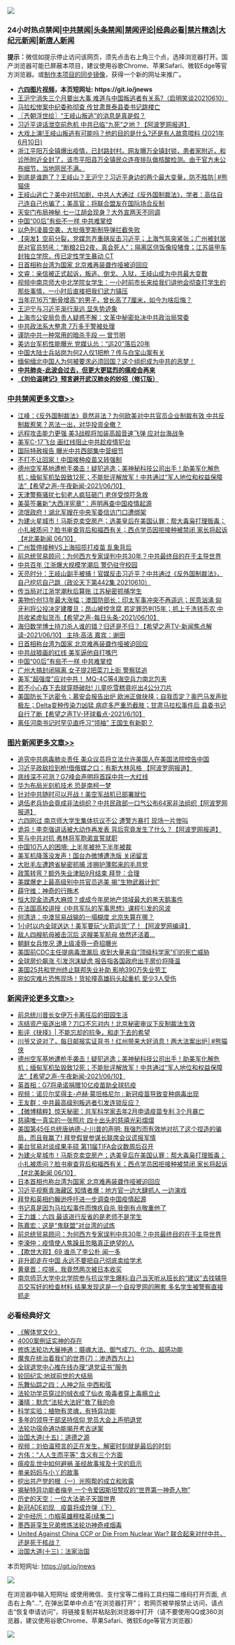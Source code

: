 ![](https://raw.githubusercontent.com/fqnews/bnews/master/64photo/fqnews-qr.jpg)

<div id="tt">
<h3>24小时热点禁闻|<a href="#%E4%B8%AD%E5%85%B1%E7%A6%81%E9%97%BB%E6%9B%B4%E5%A4%9A%E6%96%87%E7%AB%A0">中共禁闻</a>|<a href="#%E5%9B%BE%E7%89%87%E6%96%B0%E9%97%BB%E6%9B%B4%E5%A4%9A%E6%96%87%E7%AB%A0">头条禁闻</a>|<a href="#%E6%96%B0%E9%97%BB%E8%AF%84%E8%AE%BA%E6%9B%B4%E5%A4%9A%E6%96%87%E7%AB%A0">禁闻评论|<a href="#%E5%BF%85%E7%9C%8B%E7%BB%8F%E5%85%B8%E5%A5%BD%E6%96%87">经典必看|<a href="/video.md#%E7%A6%81%E7%89%87%E7%B2%BE%E9%80%89">禁片精选</a>|<a href="https://github.com/fqnews/djy/blob/master/gb/nf1351518.md#1">大纪元新闻</a>|<a href="https://github.com/fqnews/ntdtv/blob/master/gb/prog204.md#1">新唐人新闻</a></h3>
<div><b>提示：</b>微信如提示停止访问该网页，须先点击右上角三个点，选择浏览器打开。国产浏览器可能已屏蔽本项目，建议使用谷歌Chrome、苹果Safari、微软Edge等官方浏览器。或<a href="https://github.com/fqnews/bnews/blob/master/%E5%88%B6%E4%BD%9Cgit%E7%A6%81%E9%97%BB%E9%95%9C%E5%83%8F.md">制作本项目的同步镜像</a>，获得一个新的网址来推广。</div>
<ul>
<li><b><a href="http://d1.bdrive.tk/64.mp4" target="_blank">六四图片视频</a>，本页短网址: https://git.io/jnews</b></li>
<li><a href="/bannedvideo/20210610/1564069.md">王沪宁消失三个月要出大事 难道与中国叛逃者有关系?（启明笑谈20210610）</a></li>
<li><a href="/cbnews/20210610/1564131.md">马拉松惨案中纪委称彻查 传甘肃景泰县委书记跳楼亡</a></li>
<li><a href="/ssgc/20210611/1564455.md">〖兲朝浮世绘〗“王岐山叛逃”的消息是真是假？</a></li>
<li><a href="/cbnews/20210610/1564015.md">习近平讲话泄空前危机 中共已临“九死”之地？【阿波罗网报道】</a></li>
<li><a href="/bannedvideo/20210611/1564372.md">大戏上演!王岐山叛逃有可能吗？他的目的是什么?还是有人故意喂料  (2021年6月10日)</a></li>
<li><a href="/bannedvideo/20210610/1564202.md">浙江平阳万全镇爆出疫情，已封路封村。网友曝万全镇封锁，患者家附近，和诊所附近全封了，该市平阳县万全镇民众连夜排队做核酸检测。由于官方未公布细节，当地网民不满。</a></li>
<li><a href="/comments/20210611/1564508.md">到底是谁跑了？王岐山？王沪宁？习近平身边的两个最大变量，防不胜防│#熊猫侠</a></li>
<li><a href="/bannedvideo/20210611/1564469.md">王岐山逃亡？美中对抗加剧，中共人大通过《反外国制裁法》，学者：高估自己连自己也骗了；美高官：将联合盟友在国际场合反制</a></li>
<li><a href="/cbnews/20210610/1564130.md">天安门布局神秘 七一江胡会现身？大外宣两天不同调</a></li>
<li><a href="/cbnews/20210611/1564417.md">中国“00后”有些不一样 中共难掌控</a></li>
<li><a href="/cnnews/20210610/1564038.md">以色列凌晨空袭，大批俄罗斯制导弹拦截失败</a></li>
<li><a href="/bannedvideo/20210611/1564490.md">【突发】空前分裂，党媒忽齐重磅反击习近平；上海气氛突紧张；广州被封居民对官员怒吼：“断粮2日2夜，真会死人”；隔离区供饭像投猪食；江苏装甲车封独立学院，传已定性学生暴动 CT</a></li>
<li><a href="/cbnews/20210611/1564470.md">日首相称台湾为国家 北京难再装聋作哑被迫回应</a></li>
<li><a href="/bannedvideo/20210610/1564077.md">文睿：亲信被正式起诉，叛逃、倒戈、入狱，王岐山成为中共最大变数</a></li>
<li><a href="/bannedvideo/20210610/1564129.md">视频中南京师大中北学院女学生：一小时前市长来给我们讲他会彻查打学生的那些事情，一小时后直接把我们武力镇压</a></li>
<li><a href="/cnnews/20210611/1564451.md">当年花16万“断骨增高”的男子，曾长高了7厘米，如今为啥后悔？</a></li>
<li><a href="/comments/20210610/1564216.md">王沪宁与习近平渐行渐远 显失势迹象</a></li>
<li><a href="/lifebaike/20210610/1564016.md">上海市公安局负责人疑惑不解：文革中秘密处决中共政治局常委</a></li>
<li><a href="/cbnews/20210610/1564089.md">中共政法系大整肃 7万多干警被处理</a></li>
<li><a href="/comments/20210610/1564097.md">谨防中共一种常用的暗杀手段 — 曾节明</a></li>
<li><a href="/cbnews/20210610/1564072.md">美访台军机性能曝光 党媒认怂：“运20”落后20年</a></li>
<li><a href="/cnnews/20210610/1564080.md">中国大陆士兵站岗为何2人仅1把枪？传与白宝山案有关</a></li>
<li><a href="/bannedvideo/20210610/1564171.md">缅甸缅北中国人为何被要求必须回国？这个组织成为中共的恶梦！</a></li>
<li><b><a href="/comments/20200211/1275071.md" target="_blank">中共肺炎-此波会过去，但更大更猛烈的瘟疫会再来</a></b></li>
<li><b><a href="/comments/20200207/1272816.md" target="_blank">《刘伯温碑记》预言避开武汉肺炎的妙招（修订版）</a></b></li>
</ul>
</div>

<div class="catlist">
<h3><a href="/cbnews/" target="_blank">中共禁闻</a><span><a href="/cbnews/" target="_blank" rel="nofollow">更多文章>></a></span></h3>
<ul>
<li><a href="/cbnews/20210611/1564684.md" target="_blank">江峰：《反外国制裁法》竟然非法？为何欧美对中共官员企业制裁有效 中共反制裁惹笑？恶法一出，对华投资全撤？</a></li>
<li><a href="/cbnews/20210611/1564681.md" target="_blank">远程攻击能力更强 美3战舰将加装高超音速飞弹 应对台海战争</a></li>
<li><a href="/cbnews/20210611/1564674.md" target="_blank">美军C-17飞台 画红线阻止中共趁疫情犯台</a></li>
<li><a href="/cbnews/20210611/1564673.md" target="_blank">国际特赦报告 曝光中共西部集中营细节</a></li>
<li><a href="/cbnews/20210611/1564664.md" target="_blank">不打不让回家！中国接种疫苗又转强制</a></li>
<li><a href="/comments/20210611/1564662.md" target="_blank">德州空军基地遭枪手袭击！疑犯逃逸；美神秘科技公司出手！助美军化解危机；缅甸军机坠毁致12死；不能批评解放军！中共通过“军人地位和权益保障法”【希望之声-午夜新闻-2021/06/10】</a></li>
<li><a href="/cbnews/20210611/1564648.md" target="_blank">天津警察骚扰七旬老人疯狂砸门 老伴受惊吓急救</a></li>
<li><a href="/cbnews/20210611/1564628.md" target="_blank">美英签署新&#8221;大西洋宪章&#8221;：声明再查中国疫情起源</a></li>
<li><a href="/cbnews/20210611/1564615.md" target="_blank">流氓政府！湖北军嫂在中央军委信访门口遭绑架</a></li>
<li><a href="/comments/20210611/1564590.md" target="_blank">为建火星城市！马斯克卖空房产；选美皇后在美国认罪：帮大毒枭打理贩毒；小扎被质问？脸书审查背后和福西有关；西点学员因拒接种被禁闭 家长将起诉【#北美新闻 06/10】</a></li>
<li><a href="/cbnews/20210611/1564551.md" target="_blank">广州暂停接种VS上海招揽打疫苗 乱象背后</a></li>
<li><a href="/comments/20210611/1564532.md" target="_blank">前总统贸易顾问：为何西方专家误判中共30年？中共最终目的在于主导世界</a></li>
<li><a href="/cbnews/20210611/1564523.md" target="_blank">中共百年 江浙爆大规模学潮后 警仍驻守校园</a></li>
<li><a href="/cbnews/20210611/1564519.md" target="_blank">天亮时分：王岐山副手被捕！官媒反击习近平？中共通过《反外国制裁法》，自己挖坑自己跳（政论天下第442集 20210610）</a></li>
<li><a href="/cbnews/20210611/1564498.md" target="_blank">传当局对江浙学潮秋后算账 江苏秘密抓捕学生</a></li>
<li><a href="/comments/20210611/1564492.md" target="_blank">美物价创13年最大涨幅；澳国防部长：印太军事冲突不再遥远；民意汹涌 匈牙利将公投决定建覆旦；昂山被控贪腐 若定罪恐判15年；抓上千洗钱币农 中共收紧虚拟货币【希望之声-每日头条-2021/06/10】</a></li>
<li><a href="/comments/20210611/1564491.md" target="_blank">海归数学博士持刀杀人谁的错？归还是不归？【希望之声TV-新闻焦点解读-2021/06/10】 主持:高洁  嘉宾：谢田</a></li>
<li><a href="/cbnews/20210611/1564470.md" target="_blank">日首相称台湾为国家 北京难再装聋作哑被迫回应</a></li>
<li><a href="/cbnews/20210611/1564459.md" target="_blank">中共战狼画的红线 美军逼他自打嘴巴</a></li>
<li><a href="/cbnews/20210611/1564417.md" target="_blank">中国“00后”有些不一样 中共难掌控</a></li>
<li><a href="/cbnews/20210611/1564386.md" target="_blank">广州大搞封闭隔离 女子提2把菜刀上街 警察猛追</a></li>
<li><a href="/cbnews/20210611/1564357.md" target="_blank">美军“超强度”应对中共！ MQ-4C等4海空兵力南北包夹</a></li>
<li><a href="/cbnews/20210611/1564356.md" target="_blank">若不小心吞下去就穿肠破肚! 儿童吃雪糕竟吃出4公分刀片</a></li>
<li><a href="/comments/20210611/1564355.md" target="_blank">美国防长下达密令；慕安会报告出炉 欧洲正做抉择；自我否定？奥巴马发声批极左；Delta变种传染力凶猛 病症多严重恐截肢；甘肃马拉松事件后 县委书记自行了断【希望之声TV-环球看点-2021/6/10】</a></li>
<li><a href="/cbnews/20210610/1564324.md" target="_blank">离任河南书记时罕见直呼习“领袖” 王国生有新职？</a></li>

</ul>
</div>
<div class="catlist">
<h3><a href="/topimagenews/" target="_blank">图片新闻</a><span><a href="/topimagenews/" target="_blank" rel="nofollow">更多文章>></a></span></h3>
<ul>
<li><a href="/topimagenews/20210611/1564685.md" target="_blank">追究中共病毒肺炎责任 美众议员将立法允许美国人在美国法院控告中国</a></li>
<li><a href="/topimagenews/20210611/1564647.md" target="_blank">习近平政敌捡到枪!借俄媒之口：有斯大林风格 【阿波罗网报道】</a></li>
<li><a href="/topimagenews/20210609/1563248.md" target="_blank">底线深不可测？G7峰会声明将首踩中共一大红线</a></li>
<li><a href="/topimagenews/20210609/1563122.md" target="_blank">华为布局光刻机技术 恐是南柯一梦</a></li>
<li><a href="/topimagenews/20210608/1562813.md" target="_blank">针对中共随时可以开战！美空军战机已部署就位</a></li>
<li><a href="/topimagenews/20210608/1562650.md" target="_blank">退伍老兵协会竟成非法组织？中共民政部一口气公布64家非法组织【阿波罗网报道】</a></li>
<li><a href="/topimagenews/20210608/1562320.md" target="_blank">六四刚过 南京师大学生集体抗议不公 遭警方暴打 现场一片惨叫</a></li>
<li><a href="/topimagenews/20210608/1562319.md" target="_blank">诡异！李克强讲话被大动作再发表 背后究竟发生了什么？【阿波罗网报道】</a></li>
<li><a href="/topimagenews/20210608/1562318.md" target="_blank">誓与中共对抗 弗林将军胞弟宣誓就职</a></li>
<li><a href="/topimagenews/20210608/1562317.md" target="_blank">中国10万人的困境: 上半年被抢下半年被裁</a></li>
<li><a href="/topimagenews/20210608/1562316.md" target="_blank">美军机降落没发声！国台办微博遭洗版 关闭留言</a></li>
<li><a href="/topimagenews/20210608/1562315.md" target="_blank">大批毛左遭跨省秘密抓捕 涉拥护薄熙来的毛共党</a></li>
<li><a href="/topimagenews/20210608/1562314.md" target="_blank">政策转弯？额外失业津贴9月结束 拜登：合理</a></li>
<li><a href="/topimagenews/20210607/1561590.md" target="_blank">美媒爆史上最高级别中共官员逃美 揭“生物武器计划”</a></li>
<li><a href="/topimagenews/20210606/1561402.md" target="_blank">薛守维：神奇的行贿术</a></li>
<li><a href="/topimagenews/20210606/1561365.md" target="_blank">恒大现金流遇大麻烦？或成今年房地产领域最大的黑天鹅事件</a></li>
<li><a href="/comments/20210606/1561346.md" target="_blank">在法国高校讲授《中共军队的军事思想》课程引发的风波</a></li>
<li><a href="/topimagenews/20210606/1561115.md" target="_blank">何清涟：中澳贸易战输的一塌糊度 北京失算在哪？</a></li>
<li><a href="/topimagenews/20210605/1560838.md" target="_blank">1小时以内全球送达！美军要玩“火箭运货”了！【阿波罗网编译】</a></li>
<li><a href="/topimagenews/20210605/1560764.md" target="_blank">敌人四艘航母被击沉后 这艘美军航母 依然还活着&#8230;</a></li>
<li><a href="/topimagenews/20210605/1560763.md" target="_blank">朝鲜女兵惨况 遭上级凌辱一奇招曝光</a></li>
<li><a href="/topimagenews/20210604/1560399.md" target="_blank">美国前CDC主任提病毒泄漏后 收到大量来自“顶级科学家”们的死亡威胁</a></li>
<li><a href="/topimagenews/20210604/1559716.md" target="_blank">全球房价飙涨 引发泡沫疑虑 报告指各国政府出手房价将降温</a></li>
<li><a href="/topimagenews/20210604/1559658.md" target="_blank">美国25共和党州终止联邦失业补助 影响390万失业劳工</a></li>
<li><a href="/topimagenews/20210604/1559625.md" target="_blank">宛如灾难片恐怖现场！货轮撞高雄码头起重机 至少3人受伤</a></li>

</ul>
</div>
<div class="catlist">
<h3><a href="/comments/" target="_blank">新闻评论</a><span><a href="/comments/" target="_blank" rel="nofollow">更多文章>></a></span></h3>
<ul>
<li><a href="/comments/20210611/1564678.md" target="_blank">前总统川普长女伊万卡离任后的田园生活</a></li>
<li><a href="/comments/20210611/1564671.md" target="_blank">冻结资产驱逐出境？刀口不忘对内！北京秘密审议下反制裁法生效</a></li>
<li><a href="/comments/20210611/1564158.md" target="_blank">影评《抉择》| 不能忘却的抗争，和走下去的希望</a></li>
<li><a href="/comments/20210611/1564667.md" target="_blank">川爷又说对了，每日邮报实证背书！红州带来大好消息！两大法案出炉│#熊猫侠</a></li>
<li><a href="/comments/20210611/1564662.md" target="_blank">德州空军基地遭枪手袭击！疑犯逃逸；美神秘科技公司出手！助美军化解危机；缅甸军机坠毁致12死；不能批评解放军！中共通过“军人地位和权益保障法”【希望之声-午夜新闻-2021/06/10】</a></li>
<li><a href="/comments/20210611/1564634.md" target="_blank">英首相：G7将承诺捐赠10亿疫苗助全球抗疫</a></li>
<li><a href="/comments/20210611/1564632.md" target="_blank">视频：诺贝尔奖得主-卢赫·蒙坦格尼尔 : 新冠疫苗导致变种病毒出现</a></li>
<li><a href="/comments/20210611/1564624.md" target="_blank">王友群：中共最高级别叛逃者引发连锁反应？</a></li>
<li><a href="/comments/20210611/1564618.md" target="_blank">【微博精粹】惊天秘密：共军科学家去年2月申请疫苗专利 3个月暴亡</a></li>
<li><a href="/comments/20210611/1564610.md" target="_blank">慈禧唯一真实的一张照片 四十出头的慈禧光彩熠熠</a></li>
<li><a href="/comments/20210611/1564603.md" target="_blank">美国第45任总统唐纳德-J-川普的声明: 我强烈而有效地对抗了这个捏造的骗局，而且我赢了! 拜登假冒参谋长联席会议谎报军情</a></li>
<li><a href="/comments/20210611/1564599.md" target="_blank">美台贸易对谈成果丰硕 第11届TIFA会议数周后召开</a></li>
<li><a href="/comments/20210611/1564590.md" target="_blank">为建火星城市！马斯克卖空房产；选美皇后在美国认罪：帮大毒枭打理贩毒；小扎被质问？脸书审查背后和福西有关；西点学员因拒接种被禁闭 家长将起诉【#北美新闻 06/10】</a></li>
<li><a href="/comments/20210611/1564589.md" target="_blank">日本首相也称台湾为国家 北京难再装聋作哑被迫回应</a></li>
<li><a href="/comments/20210611/1564588.md" target="_blank">习近平视察青海藏区 知情者爆：地方官一边大肆抓人 一边演戏</a></li>
<li><a href="/comments/20210611/1564569.md" target="_blank">拜登和英相约翰逊呼吁进一步调查中国疫情起源</a></li>
<li><a href="/comments/20210611/1564557.md" target="_blank">书记真是因为马拉松事件而愧疚自杀 我倒有点敬重他了</a></li>
<li><a href="/comments/20210611/1564556.md" target="_blank">王力雄：六四 最该进行反省的是老师不是学生</a></li>
<li><a href="/comments/20210611/1564555.md" target="_blank">陈嘉宏：这是“鬼联盟”对台湾的试炼</a></li>
<li><a href="/comments/20210611/1564532.md" target="_blank">前总统贸易顾问：为何西方专家误判中共30年？中共最终目的在于主导世界</a></li>
<li><a href="/comments/20210611/1564531.md" target="_blank">李濠仲：疫情使人焦躁且忽略真正绝望的人</a></li>
<li><a href="/comments/20210611/1564530.md" target="_blank">【欺世大观】69 谁杀了李公朴 闻一多</a></li>
<li><a href="/comments/20210611/1564529.md" target="_blank">非升即走在中国 永远不要把自己彻底卖给学术</a></li>
<li><a href="/comments/20210611/1564528.md" target="_blank">黄章晋：哎呀，我竟然两次被日本收买</a></li>
<li><a href="/comments/20210611/1564522.md" target="_blank">南京师范大学中北学院参与抗议学生爆料:自己当天听从班长的“建议”去找辅导员交写好的检查材料 结果发现这是一个自投罗网的圈套 多名学生被警察直接抓走</a></li>

</ul>
</div>

<div class="catlist">
<h3>必看经典好文</h3>
<ul>
<li><a href="/bookwiki/20130610/138400.md" target="_blank">《解体党文化》</a></li>
<li><a href="/lifebaike/20201113/1430218.md" target="_blank">4000案例证实神的存在</a></li>
<li><a href="/comments/20191203/1234383.md" target="_blank">修炼法轮功大展神通：摄魂大法、御气成刀、化功、超感功能</a></li>
<li><a href="/topimagenews/20180527/948369.md" target="_blank">魔鬼在统治着我们的世界(7)：渗透西方(上)</a></li>
<li><a href="/cbnews/20200819/1382346.md" target="_blank">全球退党中心推在线办理“退党证书”服务</a></li>
<li><a href="/comments/20200920/582873.md" target="_blank">轮回纪实:地球前世的大结局</a></li>
<li><a href="/tculture/20190101/791144.md" target="_blank">乐舞仙踪之四：人神之际 中西和弦</a></li>
<li><a href="/comments/20210317/1506773.md" target="_blank">法轮功学员穿过的绒衣成了仙衣 吸毒者穿上毒瘾立止</a></li>
<li><a href="/comments/20210312/1502968.md" target="_blank">潘晴：默念“法轮大法好”救了我的命</a></li>
<li><a href="/comments/20200605/783205.md" target="_blank">科学实验：植物有灵魂，有特异功能</a></li>
<li><a href="/comments/20210307/1500218.md" target="_blank">多年的领导干部坚持信仰 党员大会上声明退党</a></li>
<li><a href="/tculture/20121025/73079.md" target="_blank">法轮功宿命通功能揭开考古谜案</a></li>
<li><a href="/topimagenews/20180322/917868.md" target="_blank">治国大道(十五)：道德之源</a></li>
<li><a href="/comments/20200628/1351782.md" target="_blank">视频：刘伯温预言的正在发生，解密时刻就是最后的时刻</a></li>
<li><a href="/comments/20200720/1363377.md" target="_blank">方伟：“人人生而平等” 含义有三个方面</a></li>
<li><a href="/comments/20200618/1346823.md" target="_blank">瘟疫乱世中如何避祸 圣经故事埃及十灾的启示</a></li>
<li><a href="/cbnews/20210518/1548912.md" target="_blank">单亲妈妈与小丫的故事</a></li>
<li><a href="/comments/20200629/1352460.md" target="_blank">挖出共产党的根（一）光照帮的成立和败露</a></li>
<li><a href="/cnnews/20210317/1506463.md" target="_blank">揭秘特异功能者梅辛 一个令爱因斯坦赞叹的“世界第一神奇人物”</a></li>
<li><a href="/tculture/20121025/73067.md" target="_blank">历史的天空：一位大法弟子天国世界</a></li>
<li><a href="/headline/20200908/1392940.md" target="_blank">新冠ADE初现　疫苗将成炸弹（下）</a></li>
<li><a href="/tculture/20161102/608445.md" target="_blank">定中经历：巾帼英雄穆桂英(续集二)</a></li>
<li><a href="/topimagenews/20210214/1487270.md" target="_blank">墨西哥孪生兄弟修炼法轮功神奇戒烟毒</a></li>
<li><a href="/comments/20200820/1451960.md" target="_blank">United Against China CCP or Die From Nuclear War? 联合起来对付中共，还是死于核战？</a></li>
<li><a href="/cbnews/20180319/916654.md" target="_blank">治国大道(十三)：法家治国</a></li>

</ul>
</div>

本页短网址: https://git.io/jnews

![](https://raw.githubusercontent.com/fqnews/bnews/master/64photo/fqnews-qr.jpg)

在浏览器中输入短网址 或使用微信、支付宝等二维码工具扫描二维码打开页面, 点击右上角"...", 在弹出菜单中点击“在浏览器打开”； 若网页被举报禁止访问，请点击“恢复申请访问”，将链接复制并粘贴到浏览器中打开（请不要使用QQ或360浏览器，建议使用谷歌Chrome、苹果Safari、微软Edge等官方浏览器）

![](https://raw.githubusercontent.com/fqnews/bnews/master/64photo/wx.jpg)